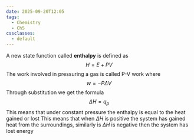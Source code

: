 ```yaml
---
date: 2025-09-20T12:05
tags:
  - Chemistry
  - Ch5
cssclasses:
  - default
---
```

A new state function called **enthalpy** is defined as$$H=E+PV$$
The work involved in pressuring a gas is called P-V work where $$w=-P\Delta V$$
Through substitution we get the formula$$\Delta H=q_p$$
This means that under constant pressure the enthalpy is equal to the heat gained or lost
This means that when $\Delta H$ is positive the system has gained heat from the surroundings, similarly is $\Delta H$ is negative then the system has lost energy